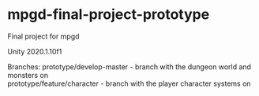 # mpgd-final-project-prototype
Final project for mpgd

Unity 2020.1.10f1

Branches:
prototype/develop-master - branch with the dungeon world and monsters on  
prototype/feature/character - branch with the player character systems on
